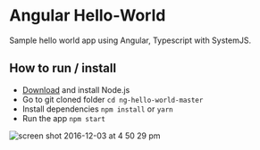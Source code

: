 # Angular Hello-World
Sample hello world app using Angular, Typescript with SystemJS.

## How to run / install
* [Download](https://nodejs.org/en/download/) and install Node.js
* Go to git cloned folder `cd ng-hello-world-master` 
* Install dependencies `npm install` or `yarn`
* Run the app  `npm start`

![screen shot 2016-12-03 at 4 50 29 pm](https://cloud.githubusercontent.com/assets/9882972/20859048/b5c6c458-b979-11e6-8871-4c7101f26884.png)
